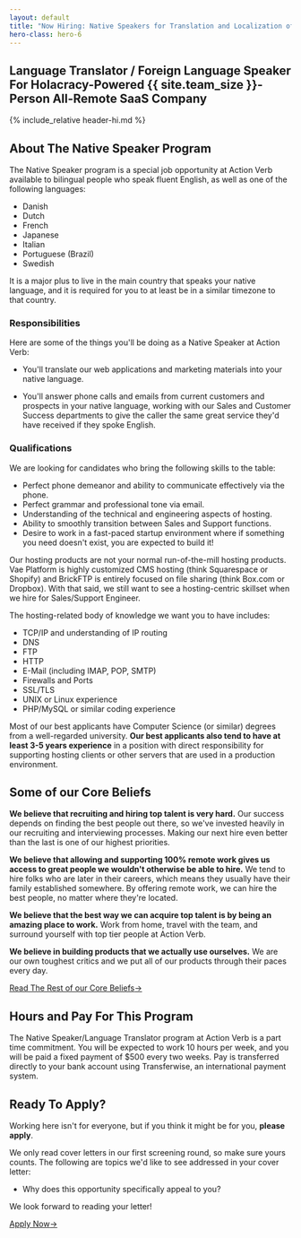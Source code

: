 ```yaml
---
layout: default
title: "Now Hiring: Native Speakers for Translation and Localization of Our Apps"
hero-class: hero-6
---
```


## Language Translator / Foreign Language Speaker For Holacracy-Powered {{ site.team_size }}-Person All-Remote SaaS Company

{% include_relative header-hi.md %}


## About The Native Speaker Program

The Native Speaker program is a special job opportunity at Action Verb
available to bilingual people who speak fluent English, as well as one
of the following languages:

 * Danish
 * Dutch
 * French
 * Japanese
 * Italian
 * Portuguese (Brazil)
 * Swedish

It is a major plus to live in the main country that speaks your native
language, and it is required for you to at least be in a similar
timezone to that country.


### Responsibilities

Here are some of the things you'll be doing as a Native Speaker at
Action Verb:

 * You'll translate our web applications and marketing materials into
 your native language.

 * You'll answer phone calls and emails from current customers and
prospects in your native language, working with our Sales and Customer
Success departments to give the caller the same great service they'd
have received if they spoke English.


### Qualifications

We are looking for candidates who bring the following skills to the
table:

 * Perfect phone demeanor and ability to communicate effectively via the phone.
 * Perfect grammar and professional tone via email.
 * Understanding of the technical and engineering aspects of hosting.
 * Ability to smoothly transition between Sales and Support functions.
 * Desire to work in a fast-paced startup environment where if something
 you need doesn't exist, you are expected to build it!

Our hosting products are not your normal run-of-the-mill hosting
products.  Vae Platform is highly customized CMS hosting (think
Squarespace or Shopify) and BrickFTP is entirely focused on file sharing
(think Box.com or Dropbox).  With that said, we still want to see a
hosting-centric skillset when we hire for Sales/Support Engineer.

The hosting-related body of knowledge we want you to have includes:

 * TCP/IP and understanding of IP routing
 * DNS
 * FTP
 * HTTP
 * E-Mail (including IMAP, POP, SMTP)
 * Firewalls and Ports
 * SSL/TLS
 * UNIX or Linux experience
 * PHP/MySQL or similar coding experience

Most of our best applicants have Computer Science (or similar) degrees
from a well-regarded university.  **Our best applicants also tend
to have at least 3-5 years experience** in a position with direct
responsibility for supporting hosting clients or other servers that
are used in a production environment.


## Some of our Core Beliefs

**We believe that recruiting and hiring top talent is very hard.** Our success depends on finding the best people out there, so we've invested heavily in our recruiting and interviewing processes. Making our next hire even better than the last is one of our highest priorities.

**We believe that allowing and supporting 100% remote work gives us
access to great people we wouldn't otherwise be able to hire.**  We tend
to hire folks who are later in their careers, which means they usually
have their family established somewhere.  By offering remote work, we
can hire the best people, no matter where they're located.

**We believe that the best way we can acquire top talent is by being an
amazing place to work.**  Work from home, travel with the team, and
surround yourself with top tier people at Action Verb.

**We believe in building products that we actually use ourselves.** We are
our own toughest critics and we put all of our products through their
paces every day.

<p><a class="page-btn f7 f5-ns ttu tracked-slight mb2" href="/core-beliefs">Read The Rest of our Core Beliefs<span class="pl1">&#8594;</span></a></p>

## Hours and Pay For This Program

The Native Speaker/Language Translator program at Action Verb is a part
time commitment.  You will be expected to work 10 hours per week, and
you will be paid a fixed payment of $500 every two weeks.  Pay is
transferred directly to your bank account using Transferwise, an
international payment system.


## Ready To Apply?

Working here isn't for everyone, but if you think it might be for you, **please apply**.

We only read cover letters in our first screening round, so make sure
yours counts.  The following are topics we'd like to see addressed in
your cover letter:

 * Why does this opportunity specifically appeal to you?

We look forward to reading your letter!

<p><a class="page-btn f7 f5-ns ttu tracked-slight mb2" href="http://actionverb.applytojob.com/apply/PY1Bhb3HKh/InHouse-Counsel">Apply Now<span class="pl1">&#8594;</span></a></p>


